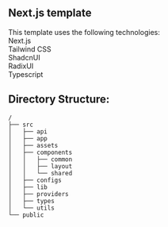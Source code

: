 ## Next.js template

This template uses the following technologies:  
Next.js  
Tailwind CSS  
ShadcnUI  
RadixUI  
Typescript  


## Directory Structure:
```
/
├── src
│   ├── api
│   ├── app
│   ├── assets
│   ├── components
│   │   ├── common
│   │   ├── layout
│   │   └── shared
│   ├── configs
│   ├── lib
│   ├── providers
│   ├── types
│   └── utils
└── public
```
